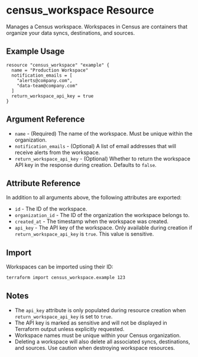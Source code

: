 # census_workspace Resource

Manages a Census workspace. Workspaces in Census are containers that organize your data syncs, destinations, and sources.

## Example Usage

```hcl
resource "census_workspace" "example" {
  name = "Production Workspace"
  notification_emails = [
    "alerts@company.com",
    "data-team@company.com"
  ]
  return_workspace_api_key = true
}
```

## Argument Reference

* `name` - (Required) The name of the workspace. Must be unique within the organization.
* `notification_emails` - (Optional) A list of email addresses that will receive alerts from the workspace.
* `return_workspace_api_key` - (Optional) Whether to return the workspace API key in the response during creation. Defaults to `false`.

## Attribute Reference

In addition to all arguments above, the following attributes are exported:

* `id` - The ID of the workspace.
* `organization_id` - The ID of the organization the workspace belongs to.
* `created_at` - The timestamp when the workspace was created.
* `api_key` - The API key of the workspace. Only available during creation if `return_workspace_api_key` is `true`. This value is sensitive.

## Import

Workspaces can be imported using their ID:

```bash
terraform import census_workspace.example 123
```

## Notes

- The `api_key` attribute is only populated during resource creation when `return_workspace_api_key` is set to `true`.
- The API key is marked as sensitive and will not be displayed in Terraform output unless explicitly requested.
- Workspace names must be unique within your Census organization.
- Deleting a workspace will also delete all associated syncs, destinations, and sources. Use caution when destroying workspace resources.